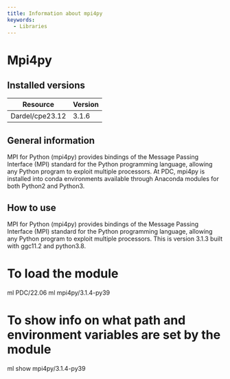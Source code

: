 ```yaml
---
title: Information about mpi4py
keywords:
  - Libraries
---
```

# Mpi4py

## Installed versions

| Resource | Version |
|---|---|
| Dardel/cpe23.12 | 3.1.6 |

## General information

MPI for Python (mpi4py) provides bindings of the Message Passing Interface
(MPI) standard for the Python programming language, allowing any Python
program to exploit multiple processors.
At PDC, mpi4py is installed into conda environments available through
Anaconda modules for both Python2 and Python3.


## How to use

MPI for Python (mpi4py) provides bindings of the Message Passing Interface (MPI) standard
for the Python programming language, allowing any Python program to exploit multiple processors.
This is version 3.1.3 built with ggc11.2 and python3.8.
# To load the module
ml PDC/22.06
ml mpi4py/3.1.4-py39
# To show info on what path and environment variables are set by the module
ml show mpi4py/3.1.4-py39

